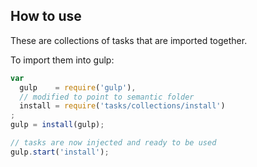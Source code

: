 ## How to use

These are collections of tasks that are imported together.

To import them into gulp:
```javascript
var
  gulp    = require('gulp'),
  // modified to point to semantic folder
  install = require('tasks/collections/install')
;
gulp = install(gulp);

// tasks are now injected and ready to be used
gulp.start('install');
```